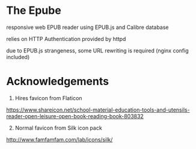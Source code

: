 The Epube
=========

responsive web EPUB reader using EPUB.js and Calibre database

relies on HTTP Authentication provided by httpd

due to EPUB.js strangeness, some URL rewriting is required (nginx config included)

Acknowledgements
================

1. Hires favicon from Flaticon

https://www.shareicon.net/school-material-education-tools-and-utensils-reader-open-leisure-open-book-reading-book-803832

2. Normal favicon from Silk icon pack

http://www.famfamfam.com/lab/icons/silk/
